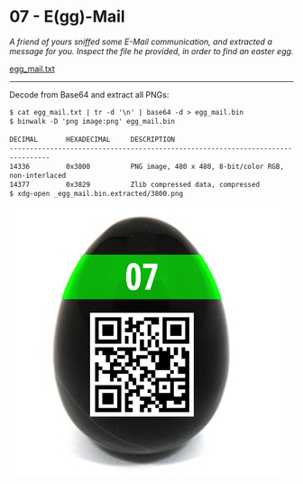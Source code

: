 # 07 - E(gg)-Mail
_A friend of yours sniffed some E-Mail communication, and extracted a message for you. Inspect the file he provided, in order to find an easter egg._

[egg_mail.txt](egg_mail.txt)

---

Decode from Base64 and extract all PNGs:
```
$ cat egg_mail.txt | tr -d '\n' | base64 -d > egg_mail.bin
$ binwalk -D 'png image:png' egg_mail.bin 

DECIMAL       HEXADECIMAL     DESCRIPTION
--------------------------------------------------------------------------------
14336         0x3800          PNG image, 480 x 480, 8-bit/color RGB, non-interlaced
14377         0x3829          Zlib compressed data, compressed
$ xdg-open _egg_mail.bin.extracted/3800.png
```

![](_egg_mail.bin.extracted/3800.png)